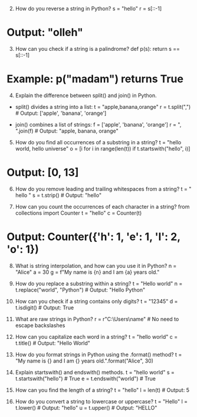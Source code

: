 2. How do you reverse a string in Python?
s = "hello"
r = s[::-1]
# Output: "olleh"

3. How can you check if a string is a palindrome?
def p(s):
    return s == s[::-1]
# Example: p("madam") returns True

4. Explain the difference between split() and join() in Python.
 * split() divides a string into a list:
   t = "apple,banana,orange"
r = t.split(",")  # Output: ['apple', 'banana', 'orange']

 * join() combines a list of strings:
   f = ['apple', 'banana', 'orange']
r = ", ".join(f)  # Output: "apple, banana, orange"

5. How do you find all occurrences of a substring in a string?
t = "hello world, hello universe"
o = [i for i in range(len(t)) if t.startswith("hello", i)]
# Output: [0, 13]

6. How do you remove leading and trailing whitespaces from a string?
t = "   hello   "
s = t.strip()  # Output: "hello"

7. How can you count the occurrences of each character in a string?
from collections import Counter
t = "hello"
c = Counter(t)
# Output: Counter({'h': 1, 'e': 1, 'l': 2, 'o': 1})

8. What is string interpolation, and how can you use it in Python?
n = "Alice"
a = 30
g = f"My name is {n} and I am {a} years old."

9. How do you replace a substring within a string?
t = "Hello world"
n = t.replace("world", "Python")  # Output: "Hello Python"

10. How can you check if a string contains only digits?
t = "12345"
d = t.isdigit()  # Output: True

11. What are raw strings in Python?
r = r"C:\Users\name"  # No need to escape backslashes

12. How can you capitalize each word in a string?
t = "hello world"
c = t.title()  # Output: "Hello World"

13. How do you format strings in Python using the .format() method?
t = "My name is {} and I am {} years old.".format("Alice", 30)

14. Explain startswith() and endswith() methods.
t = "hello world"
s = t.startswith("hello")  # True
e = t.endswith("world")  # True

15. How can you find the length of a string?
t = "hello"
l = len(t)  # Output: 5

16. How do you convert a string to lowercase or uppercase?
t = "Hello"
l = t.lower()  # Output: "hello"
u = t.upper()  # Output: "HELLO"

